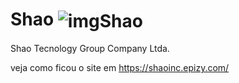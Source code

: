 # Shao <img align ="center" alt="imgShao" src ="https://photos.app.goo.gl/JswDa9YiGEnhgQbSA"> 
Shao Tecnology Group Company Ltda.

veja como ficou o site em https://shaoinc.epizy.com/
